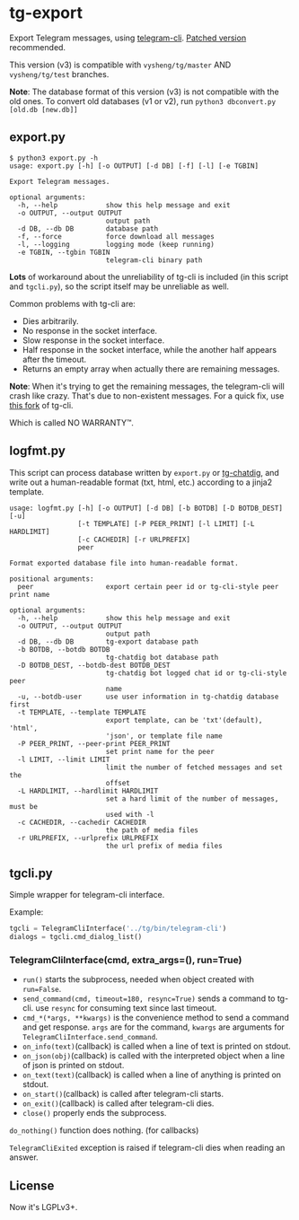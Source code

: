 # tg-export
Export Telegram messages, using [telegram-cli](https://github.com/vysheng/tg). [Patched version](https://github.com/gumblex/tg) recommended.

This version (v3) is compatible with `vysheng/tg/master` AND `vysheng/tg/test`
branches.

**Note**: The database format of this version (v3) is not compatible with the old ones.
To convert old databases (v1 or v2), run `python3 dbconvert.py [old.db [new.db]]`

## export.py

```
$ python3 export.py -h
usage: export.py [-h] [-o OUTPUT] [-d DB] [-f] [-l] [-e TGBIN]

Export Telegram messages.

optional arguments:
  -h, --help            show this help message and exit
  -o OUTPUT, --output OUTPUT
                        output path
  -d DB, --db DB        database path
  -f, --force           force download all messages
  -l, --logging         logging mode (keep running)
  -e TGBIN, --tgbin TGBIN
                        telegram-cli binary path
```

**Lots** of workaround about the unreliability of tg-cli is included (in this script and `tgcli.py`), so the script itself may be unreliable as well.

Common problems with tg-cli are:
* Dies arbitrarily.
* No response in the socket interface.
* Slow response in the socket interface.
* Half response in the socket interface, while the another half appears after the timeout.
* Returns an empty array when actually there are remaining messages.

**Note**: When it's trying to get the remaining messages, the telegram-cli will crash like crazy. That's due to non-existent messages. For a quick fix, use [this fork](https://github.com/gumblex/tg) of tg-cli.

Which is called NO WARRANTY™.

## logfmt.py

This script can process database written by `export.py` or [tg-chatdig](https://github.com/gumblex/tg-chatdig), and write out a human-readable format (txt, html, etc.) according to a jinja2 template.

```
usage: logfmt.py [-h] [-o OUTPUT] [-d DB] [-b BOTDB] [-D BOTDB_DEST] [-u]
                 [-t TEMPLATE] [-P PEER_PRINT] [-l LIMIT] [-L HARDLIMIT]
                 [-c CACHEDIR] [-r URLPREFIX]
                 peer

Format exported database file into human-readable format.

positional arguments:
  peer                  export certain peer id or tg-cli-style peer print name

optional arguments:
  -h, --help            show this help message and exit
  -o OUTPUT, --output OUTPUT
                        output path
  -d DB, --db DB        tg-export database path
  -b BOTDB, --botdb BOTDB
                        tg-chatdig bot database path
  -D BOTDB_DEST, --botdb-dest BOTDB_DEST
                        tg-chatdig bot logged chat id or tg-cli-style peer
                        name
  -u, --botdb-user      use user information in tg-chatdig database first
  -t TEMPLATE, --template TEMPLATE
                        export template, can be 'txt'(default), 'html',
                        'json', or template file name
  -P PEER_PRINT, --peer-print PEER_PRINT
                        set print name for the peer
  -l LIMIT, --limit LIMIT
                        limit the number of fetched messages and set the
                        offset
  -L HARDLIMIT, --hardlimit HARDLIMIT
                        set a hard limit of the number of messages, must be
                        used with -l
  -c CACHEDIR, --cachedir CACHEDIR
                        the path of media files
  -r URLPREFIX, --urlprefix URLPREFIX
                        the url prefix of media files
```

## tgcli.py
Simple wrapper for telegram-cli interface.

Example:
```python
tgcli = TelegramCliInterface('../tg/bin/telegram-cli')
dialogs = tgcli.cmd_dialog_list()
```

### TelegramCliInterface(cmd, extra_args=(), run=True)

 * `run()` starts the subprocess, needed when object created with `run=False`.
 * `send_command(cmd, timeout=180, resync=True)` sends a command to tg-cli. use `resync` for consuming text since last timeout.
 * `cmd_*(*args, **kwargs)` is the convenience method to send a command and get response. `args` are for the command, `kwargs` are arguments for `TelegramCliInterface.send_command`.
 * `on_info(text)`(callback) is called when a line of text is printed on stdout.
 * `on_json(obj)`(callback) is called with the interpreted object when a line of json is printed on stdout.
 * `on_text(text)`(callback) is called when a line of anything is printed on stdout.
 * `on_start()`(callback) is called after telegram-cli starts.
 * `on_exit()`(callback) is called after telegram-cli dies.
 * `close()` properly ends the subprocess.

`do_nothing()` function does nothing. (for callbacks)

`TelegramCliExited` exception is raised if telegram-cli dies when reading an answer.

## License

Now it's LGPLv3+.
